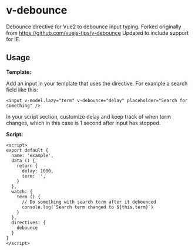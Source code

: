 # v-debounce

Debounce directive for Vue2 to debounce input typing. Forked originally from https://github.com/vuejs-tips/v-debounce
Updated to include support for IE.

## Usage

**Template:**

Add an input in your template that uses the directive. For example a search field like this:

```
<input v-model.lazy="term" v-debounce="delay" placeholder="Search for something" />
```

In your script section, customize delay and keep track of when term changes, which in this case is 1 second after input has stopped.

**Script:**

```
<script>
export default {
  name: 'example',
  data () {
    return {
      delay: 1000,
      term: '',
    }
  },
  watch: {
    term () {
      // Do something with search term after it debounced
      console.log(`Search term changed to ${this.term}`)
    }
  },
  directives: {
    debounce
  }
}
</script>
```
